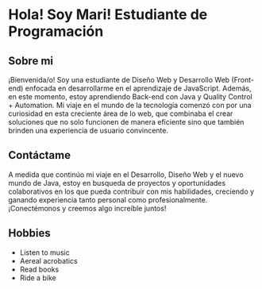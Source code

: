 # Hola! Soy Mari! Estudiante de Programación

## Sobre mi 
¡Bienvenida/o! Soy una estudiante de Diseño Web y Desarrollo Web (Front-end) enfocada en desarrollarme en el aprendizaje de JavaScript. Además, en este momento, estoy aprendiendo Back-end con Java y Quality Control + Automation. Mi viaje en el mundo de la tecnología comenzó con por una curiosidad en esta creciente área de lo web, que combinaba el crear soluciones que no solo funcionen de manera eficiente sino que también brinden una experiencia de usuario convincente. 

## Contáctame
A medida que continúo mi viaje en el Desarrollo, Diseño Web y el nuevo mundo de Java, estoy en busqueda de proyectos y oportunidades colaborativos en los que pueda contribuir con mis habilidades, creciendo y ganando experiencia tanto personal como profesionalmente. ¡Conectémonos y creemos algo increíble juntos!

## Hobbies
- Listen to music
- Aereal acrobatics
- Read books
- Ride a bike
